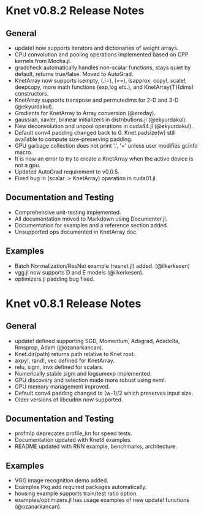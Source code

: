 Knet v0.8.2 Release Notes
=========================

General
-------
* update! now supports iterators and dictionaries of weight arrays.
* CPU convolution and pooling operations implemented based on CPP kernels from Mocha.jl.
* gradcheck automatically handles non-scalar functions, stays quiet by default, returns true/false. Moved to AutoGrad.
* KnetArray now supports isempty, (.!=), (==), isapprox, copy!, scale!, deepcopy, more math functions (exp,log etc.), and KnetArray{T}(dims) constructors.
* KnetArray supports transpose and permutedims for 2-D and 3-D (@ekyurdakul).
* Gradients for KnetArray to Array conversion (@ereday).
* gaussian, xavier, bilinear initializers in distributions.jl (@ekyurdakul).
* New deconvolution and unpool operations in cuda44.jl (@ekyurdakul).
* Default conv4 padding changed back to 0. Knet.padsize(w) still available to compute size-preserving padding.
* GPU garbage collection does not print '.', '+' unless user modifies gcinfo macro.
* It is now an error to try to create a KnetArray when the active device is not a gpu.
* Updated AutoGrad requirement to v0.0.5.
* Fixed bug in (scalar .> KnetArray) operation in cuda01.jl.

Documentation and Testing
-------------------------
* Comprehensive unit-testing implemented.
* All documentation moved to Markdown using Documenter.jl.
* Documentation for examples and a reference section added.
* Unsupported ops documented in KnetArray doc.

Examples
--------
* Batch Normalization/ResNet example (resnet.jl) added. (@ilkerkesen)
* vgg.jl now supports D and E models (@ilkerkesen).
* optimizers.jl padding bug fixed.


Knet v0.8.1 Release Notes
=========================

General
-------

* update! defined supporting SGD, Momentum, Adagrad, Adadelta, Rmsprop, Adam (@ozanarkancan).
* Knet.dir(path) returns path relative to Knet root.
* axpy!, rand!, vec defined for KnetArray.
* relu, sigm, invx defined for scalars.
* Numerically stable sigm and logsumexp implemented.
* GPU discovery and selection made more robust using nvml.
* GPU memory management improved.
* Default conv4 padding changed to (w-1)/2 which preserves input size.
* Older versions of libcudnn now supported.

Documentation and Testing
-------------------------

* profmlp deprecates profile_kn for speed tests.
* Documentation updated with Knet8 examples.
* README updated with RNN example, benchmarks, architecture.

Examples
--------

* VGG image recognition demo added.
* Examples Pkg.add required packages automatically.
* housing example supports train/test ratio option.
* examples/optimizers.jl has usage examples of new update! functions (@ozanarkancan).
